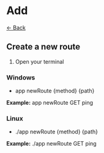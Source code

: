 # Add
[<- Back](./)

## Create a new route
1. Open your terminal

### Windows
- app newRoute {method} {path}

**Example:** app newRoute GET ping

### Linux
- ./app newRoute {method} {path}

**Example:** ./app newRoute GET ping